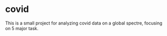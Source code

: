# covid
This is a small project for analyzing covid data on a global spectre, focusing on 5 major task.
